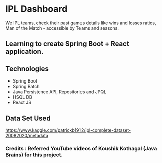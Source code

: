 # IPL Dashboard

We IPL teams, check their past games details like wins and losses ratios, Man of the Match - accessible by Teams and seasons.

## Learning to create Spring Boot + React application. 

## **Technologies**

* Spring Boot
* Spring Batch
* Java Persistence API, Repositories and JPQL
* HSQL DB
* React JS

## **Data Set Used**

https://www.kaggle.com/patrickb1912/ipl-complete-dataset-20082020/metadata


### Credits : Referred YouTube videos of Koushik Kothagal (Java Brains) for this project.
